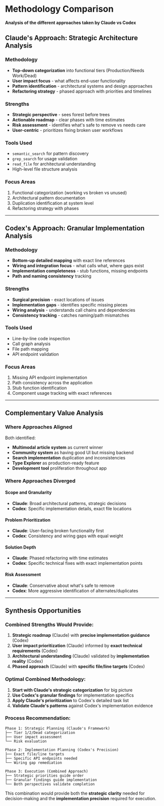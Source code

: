 # Methodology Comparison

**Analysis of the different approaches taken by Claude vs Codex**

## Claude's Approach: Strategic Architecture Analysis

### Methodology
- **Top-down categorization** into functional tiers (Production/Needs Work/Dead)
- **User impact focus** - what affects end-user functionality
- **Pattern identification** - architectural systems and design approaches
- **Refactoring strategy** - phased approach with priorities and timelines

### Strengths
- **Strategic perspective** - sees forest before trees
- **Actionable roadmap** - clear phases with time estimates
- **Risk assessment** - identifies what's safe to remove vs needs care
- **User-centric** - prioritizes fixing broken user workflows

### Tools Used
- `semantic_search` for pattern discovery
- `grep_search` for usage validation  
- `read_file` for architectural understanding
- High-level file structure analysis

### Focus Areas
1. Functional categorization (working vs broken vs unused)
2. Architectural pattern documentation
3. Duplication identification at system level
4. Refactoring strategy with phases

---

## Codex's Approach: Granular Implementation Analysis

### Methodology
- **Bottom-up detailed mapping** with exact line references
- **Wiring and integration focus** - what calls what, where gaps exist
- **Implementation completeness** - stub functions, missing endpoints
- **Path and naming consistency** tracking

### Strengths
- **Surgical precision** - exact locations of issues
- **Implementation gaps** - identifies specific missing pieces
- **Wiring analysis** - understands call chains and dependencies
- **Consistency tracking** - catches naming/path mismatches

### Tools Used
- Line-by-line code inspection
- Call graph analysis
- File path mapping
- API endpoint validation

### Focus Areas
1. Missing API endpoint implementation
2. Path consistency across the application
3. Stub function identification
4. Component usage tracking with exact references

---

## Complementary Value Analysis

### Where Approaches Aligned
Both identified:
- **Multimodal article system** as current winner
- **Community system** as having good UI but missing backend
- **Search implementation** duplication and inconsistencies
- **Type Explorer** as production-ready feature
- **Development tool** proliferation throughout app

### Where Approaches Diverged

#### **Scope and Granularity**
- **Claude**: Broad architectural patterns, strategic decisions
- **Codex**: Specific implementation details, exact file locations

#### **Problem Prioritization**
- **Claude**: User-facing broken functionality first
- **Codex**: Consistency and wiring gaps with equal weight

#### **Solution Depth**
- **Claude**: Phased refactoring with time estimates
- **Codex**: Specific technical fixes with exact implementation points

#### **Risk Assessment**
- **Claude**: Conservative about what's safe to remove
- **Codex**: More aggressive identification of alternates/duplicates

---

## Synthesis Opportunities

### **Combined Strengths Would Provide:**

1. **Strategic roadmap** (Claude) with **precise implementation guidance** (Codex)
2. **User impact prioritization** (Claude) informed by **exact technical requirements** (Codex)  
3. **Architectural understanding** (Claude) validated by **implementation reality** (Codex)
4. **Phased approach** (Claude) with **specific file/line targets** (Codex)

### **Optimal Combined Methodology:**

1. **Start with Claude's strategic categorization** for big picture
2. **Use Codex's granular findings** for implementation specifics
3. **Apply Claude's prioritization** to Codex's detailed task list
4. **Validate Claude's patterns** against Codex's implementation evidence

### **Process Recommendation:**

```
Phase 1: Strategic Planning (Claude's Framework)
├── Tier 1/2/Dead categorization
├── User impact assessment  
└── Risk evaluation

Phase 2: Implementation Planning (Codex's Precision)
├── Exact file/line targets
├── Specific API endpoints needed
└── Wiring gap remediation

Phase 3: Execution (Combined Approach)
├── Strategic priorities guide order
├── Granular findings guide implementation
└── Both perspectives validate completion
```

This combination would provide both the **strategic clarity** needed for decision-making and the **implementation precision** required for execution.
